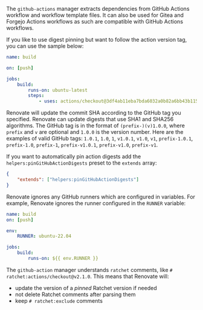 The `github-actions` manager extracts dependencies from GitHub Actions workflow and workflow template files.
It can also be used for Gitea and Forgejo Actions workflows as such are compatible with GitHub Actions workflows.

If you like to use digest pinning but want to follow the action version tag, you can use the sample below:

```yaml
name: build

on: [push]

jobs:
    build:
        runs-on: ubuntu-latest
        steps:
            - uses: actions/checkout@3df4ab11eba7bda6032a0b82a6bb43b11571feac # v4.0.0
```

Renovate will update the commit SHA according to the GitHub tag you specified.
Renovate can update digests that use SHA1 and SHA256 algorithms.
The GitHub tag is in the format of `(prefix-)(v)1.0.0`, where `prefix` and `v` are optional and `1.0.0` is the version number.
Here are the examples of valid GitHub tags:
`1.0.1`, `1.0`, `1`,
`v1.0.1`, `v1.0`, `v1`,
`prefix-1.0.1`, `prefix-1.0`, `prefix-1`,
`prefix-v1.0.1`, `prefix-v1.0`, `prefix-v1`.

If you want to automatically pin action digests add the `helpers:pinGitHubActionDigests` preset to the `extends` array:

```json
{
    "extends": ["helpers:pinGitHubActionDigests"]
}
```

Renovate ignores any GitHub runners which are configured in variables.
For example, Renovate ignores the runner configured in the `RUNNER` variable:

```yaml
name: build
on: [push]

env:
    RUNNER: ubuntu-22.04

jobs:
    build:
        runs-on: ${{ env.RUNNER }}
```

The `github-action` manager understands `ratchet` comments, like `# ratchet:actions/checkout@v2.1.0`.
This means that Renovate will:

-   update the version of a _pinned_ Ratchet version if needed
-   not delete Ratchet comments after parsing them
-   keep `# ratchet:exclude` comments
